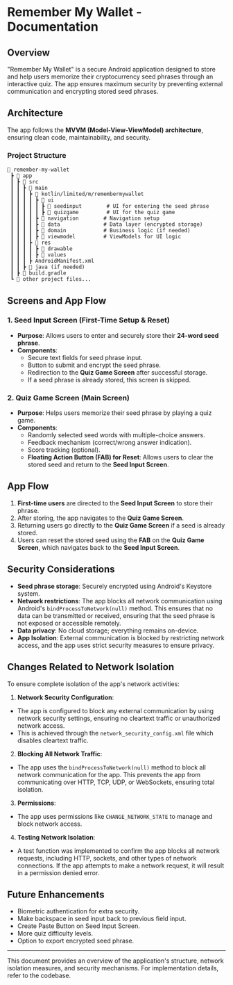# Remember My Wallet - Documentation

## Overview
"Remember My Wallet" is a secure Android application designed to store and help users memorize their cryptocurrency seed phrases through an interactive quiz. The app ensures maximum security by preventing external communication and encrypting stored seed phrases.

## Architecture
The app follows the **MVVM (Model-View-ViewModel) architecture**, ensuring clean code, maintainability, and security.

### **Project Structure**
```
📂 remember-my-wallet
 ┣ 📂 app
 ┃ ┣ 📂 src
 ┃ ┃ ┣ 📂 main
 ┃ ┃ ┃ ┣ 📂 kotlin/limited/m/remembermywallet
 ┃ ┃ ┃ ┃ ┣ 📂 ui
 ┃ ┃ ┃ ┃ ┃ ┣ 📂 seedinput        # UI for entering the seed phrase
 ┃ ┃ ┃ ┃ ┃ ┣ 📂 quizgame         # UI for the quiz game
 ┃ ┃ ┃ ┃ ┣ 📂 navigation        # Navigation setup
 ┃ ┃ ┃ ┃ ┣ 📂 data              # Data layer (encrypted storage)
 ┃ ┃ ┃ ┃ ┣ 📂 domain            # Business logic (if needed)
 ┃ ┃ ┃ ┃ ┣ 📂 viewmodel         # ViewModels for UI logic
 ┃ ┃ ┃ ┣ 📂 res
 ┃ ┃ ┃ ┃ ┣ 📂 drawable
 ┃ ┃ ┃ ┃ ┣ 📂 values
 ┃ ┃ ┃ ┣ AndroidManifest.xml
 ┃ ┃ ┣ 📂 java (if needed)
 ┃ ┣ 📂 build.gradle
 ┗ 📂 other project files...
```

## Screens and App Flow

### 1. Seed Input Screen (First-Time Setup & Reset)
- **Purpose**: Allows users to enter and securely store their **24-word seed phrase**.
- **Components**:
  - Secure text fields for seed phrase input.
  - Button to submit and encrypt the seed phrase.
  - Redirection to the **Quiz Game Screen** after successful storage.
  - If a seed phrase is already stored, this screen is skipped.

### 2. Quiz Game Screen (Main Screen)
- **Purpose**: Helps users memorize their seed phrase by playing a quiz game.
- **Components**:
  - Randomly selected seed words with multiple-choice answers.
  - Feedback mechanism (correct/wrong answer indication).
  - Score tracking (optional).
  - **Floating Action Button (FAB) for Reset**: Allows users to clear the stored seed and return to the **Seed Input Screen**.

## App Flow
1. **First-time users** are directed to the **Seed Input Screen** to store their phrase.
2. After storing, the app navigates to the **Quiz Game Screen**.
3. Returning users go directly to the **Quiz Game Screen** if a seed is already stored.
4. Users can reset the stored seed using the **FAB** on the **Quiz Game Screen**, which navigates back to the **Seed Input Screen**.

## Security Considerations

- **Seed phrase storage**: Securely encrypted using Android's Keystore system.
- **Network restrictions**: The app blocks all network communication using Android's `bindProcessToNetwork(null)` method. This ensures that no data can be transmitted or received, ensuring that the seed phrase is not exposed or accessible remotely.
- **Data privacy**: No cloud storage; everything remains on-device.
- **App Isolation**: External communication is blocked by restricting network access, and the app uses strict security measures to ensure privacy.

## Changes Related to Network Isolation

To ensure complete isolation of the app's network activities:

1. **Network Security Configuration**:
  - The app is configured to block any external communication by using network security settings, ensuring no cleartext traffic or unauthorized network access.
  - This is achieved through the `network_security_config.xml` file which disables cleartext traffic.

2. **Blocking All Network Traffic**:
  - The app uses the `bindProcessToNetwork(null)` method to block all network communication for the app. This prevents the app from communicating over HTTP, TCP, UDP, or WebSockets, ensuring total isolation.

3. **Permissions**:
  - The app uses permissions like `CHANGE_NETWORK_STATE` to manage and block network access.

4. **Testing Network Isolation**:
  - A test function was implemented to confirm the app blocks all network requests, including HTTP, sockets, and other types of network connections. If the app attempts to make a network request, it will result in a permission denied error.

## Future Enhancements
- Biometric authentication for extra security.
- Make backspace in seed input back to previous field input.
- Create Paste Button on Seed Input Screen.
- More quiz difficulty levels.
- Option to export encrypted seed phrase.

---
This document provides an overview of the application's structure, network isolation measures, and security mechanisms. For implementation details, refer to the codebase.
